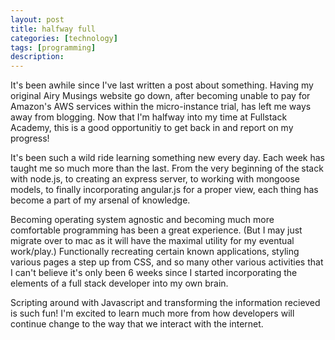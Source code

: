 ```yaml
---
layout: post
title: halfway full
categories: [technology]
tags: [programming]
description: 
---
```


It's been awhile since I've last written a post about something. Having my original Airy Musings website go down, after becoming unable to pay for Amazon's AWS services within the micro-instance trial, has left me ways away from blogging. Now that I'm halfway into my time at Fullstack Academy, this is a good opportunitiy to get back in and report on my progress! 

It's been such a wild ride learning something new every day. Each week has taught me so much more than the last. From the very beginning of the stack with node.js, to creating an express server, to working with mongoose models, to finally incorporating angular.js for a proper view, each thing has become a part of my arsenal of knowledge. 

Becoming operating system agnostic and becoming much more comfortable programming has been a great experience. (But I may just migrate over to mac as it will have the maximal utility for my eventual work/play.) Functionally recreating certain known applications, styling various pages a step up from CSS, and so many other various activities that I can't believe it's only been 6 weeks since I started incorporating the elements of a full stack developer into my own brain.

Scripting around with Javascript and transforming the information recieved is such fun! I'm excited to learn much more from how developers will continue change to the way that we interact with the internet.